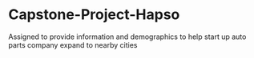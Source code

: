 # Capstone-Project-Hapso
Assigned to provide information and demographics to help start up auto parts company expand to nearby cities
